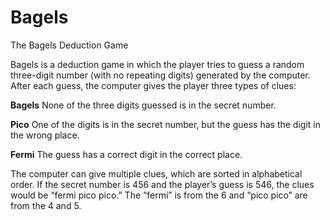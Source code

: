 # Bagels
The Bagels Deduction Game

Bagels is a deduction game in which the player tries to guess a random three-digit number (with no repeating digits) generated by the computer. After each guess, the computer gives the player three types of clues:

**Bagels** None of the three digits guessed is in the secret number.

**Pico** One of the digits is in the secret number, but the guess has the digit in the wrong place.

**Fermi** The guess has a correct digit in the correct place.

The computer can give multiple clues, which are sorted in alphabetical order. If the secret number is 456 and the player’s guess is 546, the clues would be “fermi pico pico.” The “fermi” is from the 6 and “pico pico” are from the 4 and 5.
